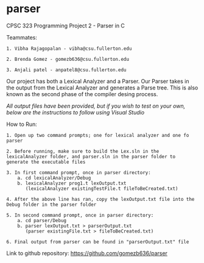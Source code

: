 # parser

CPSC 323 Programming Project 2 - Parser in C

Teammates:
    
    1. Vibha Rajagopalan - vibha@csu.fullerton.edu

    2. Brenda Gomez - gomezb636@csu.fullerton.edu

    3. Anjali patel - anpatel8@csu.fullerton.edu

Our project has both a Lexical Analyzer and a Parser. Our Parser takes in the output from the Lexical Analyzer and generates a Parse tree. This is also known as the second phase of the compiler desing process.
    
*All output files have been provided, but if you wish to test on your own, below are the instructions to follow using Visual Studio*

How to Run:

    1. Open up two command prompts; one for lexical analyzer and one fo parser

    2. Before running, make sure to build the Lex.sln in the lexicalAnalyzer folder, and parser.sln in the parser folder to generate the executable files

    3. In first command prompt, once in parser directory:
        a. cd lexicalAnalyzer/Debug
        b. lexicalAnalyzer prog1.t lexOutput.txt
           (lexicalAnalyzer existingTestFile.t fileToBeCreated.txt)

    4. After the above line has ran, copy the lexOutput.txt file into the Debug folder in the parser folder

    5. In second command prompt, once in parser directory:
        a. cd parser/Debug
        b. parser lexOutput.txt > parserOutput.txt
           (parser existingFile.txt > fileToBeCreated.txt)

    6. Final output from parser can be found in "parserOutput.txt" file

Link to github repository: https://github.com/gomezb636/parser